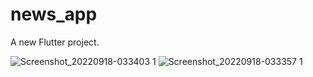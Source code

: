 # news_app

A new Flutter project.

![Screenshot_20220918-033403 1](https://user-images.githubusercontent.com/70119794/190883424-273d8176-2673-4cc8-94fe-c0ac36ca17fa.png)
![Screenshot_20220918-033357 1](https://user-images.githubusercontent.com/70119794/190883444-8c40a4b2-a7b1-4e0a-b001-f190c88c0f49.png)

